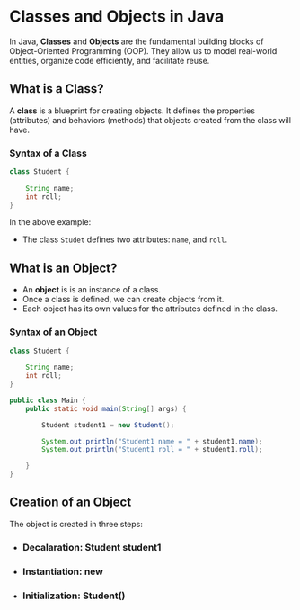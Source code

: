 # Classes and Objects in Java

In Java, **Classes** and **Objects** are the fundamental building blocks of Object-Oriented Programming (OOP). They allow us to model real-world entities, organize code efficiently, and facilitate reuse.

## What is a Class?

A **class** is a blueprint for creating objects. It defines the properties (attributes) and behaviors (methods) that objects created from the class will have.

### Syntax of a Class

```java
class Student {
    
    String name;
    int roll;    
}
```
In the above example:

- The class `Studet` defines two attributes: `name`, and `roll`.


## What is an Object?

- An **object** is is an instance of a class. 
- Once a class is defined, we can create objects from it.
- Each object has its own values for the attributes defined in the class.

### Syntax of an Object

```java
class Student {
    
    String name;
    int roll;    
}

public class Main {
    public static void main(String[] args) {

        Student student1 = new Student();

        System.out.println("Student1 name = " + student1.name);
        System.out.println("Student1 roll = " + student1.roll);        

    }
}
```
## Creation of an Object

The object is created in three steps:
- ### Decalaration: Student student1
- ### Instantiation: new
- ### Initialization: Student()





